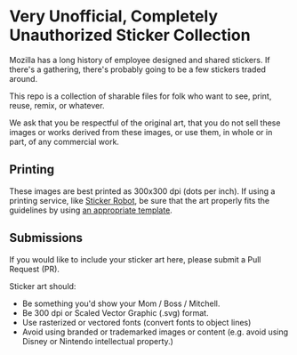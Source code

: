 # Very Unofficial, Completely Unauthorized Sticker Collection

Mozilla has a long history of employee designed and shared stickers. If there's a gathering, there's probably going to be a few stickers traded around.

This repo is a collection of sharable files for folk who want to see, print, reuse, remix, or whatever.

We ask that you be respectful of the original art, that you do not sell these images or works derived from these images, or use them, in whole or in part, of any commercial work.

## Printing

These images are best printed as 300x300 dpi (dots per inch). If using a printing service, like [Sticker Robot](https://stickerobot.com/), be sure that the art properly fits the guidelines by using [an appropriate template](https://stickerobot.com/help/sticker-templates/).

## Submissions

If you would like to include your sticker art here, please submit a Pull Request (PR).

Sticker art should:

* Be something you'd show your Mom / Boss / Mitchell.
* Be 300 dpi or Scaled Vector Graphic (.svg) format.
* Use rasterized or vectored fonts (convert fonts to object lines)
* Avoid using branded or trademarked images or content (e.g. avoid using Disney or Nintendo intellectual property.)
